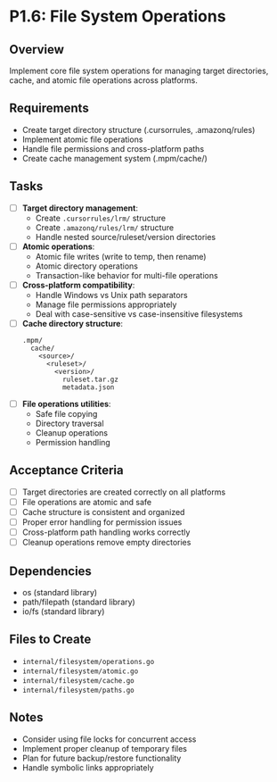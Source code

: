 # P1.6: File System Operations

## Overview
Implement core file system operations for managing target directories, cache, and atomic file operations across platforms.

## Requirements
- Create target directory structure (.cursorrules, .amazonq/rules)
- Implement atomic file operations
- Handle file permissions and cross-platform paths
- Create cache management system (.mpm/cache/)

## Tasks
- [ ] **Target directory management**:
  - Create `.cursorrules/lrm/` structure
  - Create `.amazonq/rules/lrm/` structure
  - Handle nested source/ruleset/version directories
- [ ] **Atomic operations**:
  - Atomic file writes (write to temp, then rename)
  - Atomic directory operations
  - Transaction-like behavior for multi-file operations
- [ ] **Cross-platform compatibility**:
  - Handle Windows vs Unix path separators
  - Manage file permissions appropriately
  - Deal with case-sensitive vs case-insensitive filesystems
- [ ] **Cache directory structure**:
  ```
  .mpm/
    cache/
      <source>/
        <ruleset>/
          <version>/
            ruleset.tar.gz
            metadata.json
  ```
- [ ] **File operations utilities**:
  - Safe file copying
  - Directory traversal
  - Cleanup operations
  - Permission handling

## Acceptance Criteria
- [ ] Target directories are created correctly on all platforms
- [ ] File operations are atomic and safe
- [ ] Cache structure is consistent and organized
- [ ] Proper error handling for permission issues
- [ ] Cross-platform path handling works correctly
- [ ] Cleanup operations remove empty directories

## Dependencies
- os (standard library)
- path/filepath (standard library)
- io/fs (standard library)

## Files to Create
- `internal/filesystem/operations.go`
- `internal/filesystem/atomic.go`
- `internal/filesystem/cache.go`
- `internal/filesystem/paths.go`

## Notes
- Consider using file locks for concurrent access
- Implement proper cleanup of temporary files
- Plan for future backup/restore functionality
- Handle symbolic links appropriately
